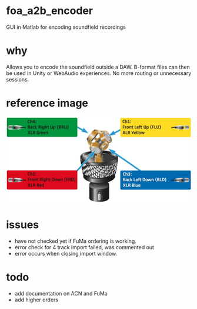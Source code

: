 # foa_a2b_encoder
GUI in Matlab for encoding soundfield recordings

# why
Allows you to encode the soundfield outside a DAW. B-format files can then be used in Unity or WebAudio experiences. No more routing or unnecessary sessions.

# reference image
![ambeo](img/ambeo.jpg)

# issues
* have not checked yet if FuMa ordering is working.
* error check for 4 track import failed, was commented out
* error occurs when closing import window.

# todo
* add documentation on ACN and FuMa
* add higher orders
